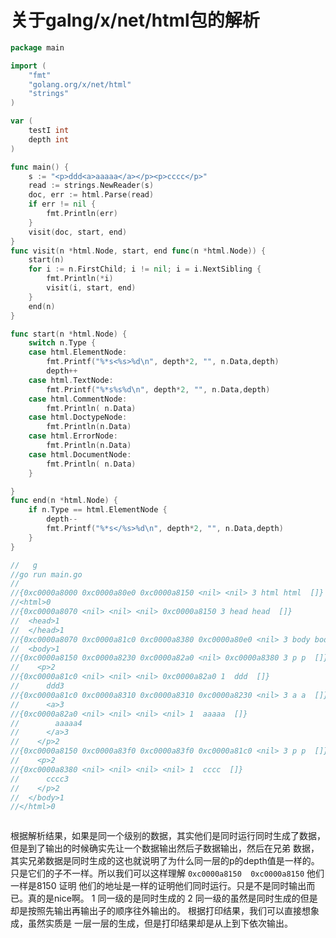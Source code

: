# 关于galng/x/net/html包的解析

```go
package main

import (
	"fmt"
	"golang.org/x/net/html"
	"strings"
)

var (
	testI int
	depth int
)

func main() {
	s := "<p>ddd<a>aaaaa</a></p><p>cccc</p>"
	read := strings.NewReader(s)
	doc, err := html.Parse(read)
	if err != nil {
		fmt.Println(err)
	}
	visit(doc, start, end)
}
func visit(n *html.Node, start, end func(n *html.Node)) {
	start(n)
	for i := n.FirstChild; i != nil; i = i.NextSibling {
		fmt.Println(*i)
		visit(i, start, end)
	}
	end(n)
}

func start(n *html.Node) {
	switch n.Type {
	case html.ElementNode:
		fmt.Printf("%*s<%s>%d\n", depth*2, "", n.Data,depth)
		depth++
	case html.TextNode:
		fmt.Printf("%*s%s%d\n", depth*2, "", n.Data,depth)
	case html.CommentNode:
		fmt.Println( n.Data)
	case html.DoctypeNode:
		fmt.Println(n.Data)
	case html.ErrorNode:
		fmt.Println(n.Data)
	case html.DocumentNode:
		fmt.Println( n.Data)
	}

}
func end(n *html.Node) {
	if n.Type == html.ElementNode {
		depth--
		fmt.Printf("%*s</%s>%d\n", depth*2, "", n.Data,depth)
	}
}

//   g
//go run main.go
//
//{0xc0000a8000 0xc0000a80e0 0xc0000a8150 <nil> <nil> 3 html html  []}
//<html>0
//{0xc0000a8070 <nil> <nil> <nil> 0xc0000a8150 3 head head  []}
//  <head>1
//  </head>1
//{0xc0000a8070 0xc0000a81c0 0xc0000a8380 0xc0000a80e0 <nil> 3 body body  []}
//  <body>1
//{0xc0000a8150 0xc0000a8230 0xc0000a82a0 <nil> 0xc0000a8380 3 p p  []}
//    <p>2
//{0xc0000a81c0 <nil> <nil> <nil> 0xc0000a82a0 1  ddd  []}
//      ddd3
//{0xc0000a81c0 0xc0000a8310 0xc0000a8310 0xc0000a8230 <nil> 3 a a  []}
//      <a>3
//{0xc0000a82a0 <nil> <nil> <nil> <nil> 1  aaaaa  []}
//        aaaaa4
//      </a>3
//    </p>2
//{0xc0000a8150 0xc0000a83f0 0xc0000a83f0 0xc0000a81c0 <nil> 3 p p  []}
//    <p>2
//{0xc0000a8380 <nil> <nil> <nil> <nil> 1  cccc  []}
//      cccc3
//    </p>2
//  </body>1
//</html>0



```

根据解析结果，如果是同一个级别的数据，其实他们是同时运行同时生成了数据，但是到了输出的时候确实先让一个数据输出然后子数据输出，然后在兄弟
数据，其实兄弟数据是同时生成的这也就说明了为什么同一层的p的depth值是一样的。只是它们的子不一样。所以我们可以这样理解
`0xc0000a8150  0xc0000a8150`  他们一样是8150 证明 他们的地址是一样的证明他们同时运行。只是不是同时输出而已。真的是nice啊。
1 同一级的是同时生成的
2 同一级的虽然是同时生成的但是却是按照先输出再输出子的顺序往外输出的。
根据打印结果，我们可以直接想象成，虽然实质是 一层一层的生成，但是打印结果却是从上到下依次输出。
